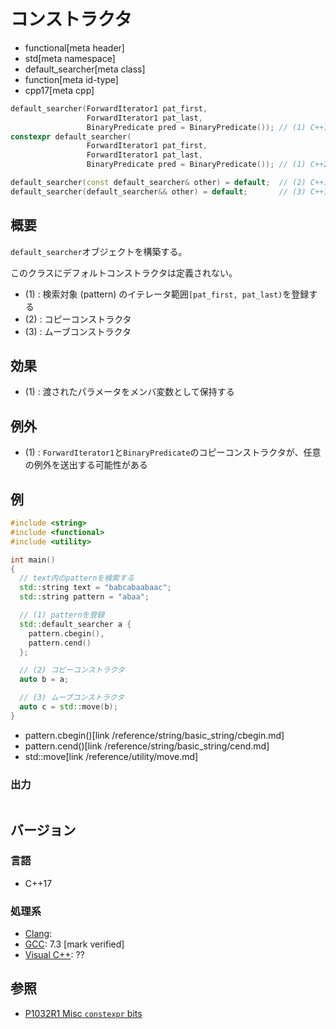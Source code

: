 # コンストラクタ
* functional[meta header]
* std[meta namespace]
* default_searcher[meta class]
* function[meta id-type]
* cpp17[meta cpp]

```cpp
default_searcher(ForwardIterator1 pat_first,
                 ForwardIterator1 pat_last,
                 BinaryPredicate pred = BinaryPredicate()); // (1) C++17
constexpr default_searcher(
                 ForwardIterator1 pat_first,
                 ForwardIterator1 pat_last,
                 BinaryPredicate pred = BinaryPredicate()); // (1) C++20

default_searcher(const default_searcher& other) = default;  // (2) C++17
default_searcher(default_searcher&& other) = default;       // (3) C++17
```

## 概要
`default_searcher`オブジェクトを構築する。

このクラスにデフォルトコンストラクタは定義されない。

- (1) : 検索対象 (pattern) のイテレータ範囲`[pat_first, pat_last)`を登録する
- (2) : コピーコンストラクタ
- (3) : ムーブコンストラクタ


## 効果
- (1) : 渡されたパラメータをメンバ変数として保持する


## 例外
- (1) : `ForwardIterator1`と`BinaryPredicate`のコピーコンストラクタが、任意の例外を送出する可能性がある


## 例
```cpp example
#include <string>
#include <functional>
#include <utility>

int main()
{
  // text内のpatternを検索する
  std::string text = "babcabaabaac";
  std::string pattern = "abaa";

  // (1) patternを登録
  std::default_searcher a {
    pattern.cbegin(),
    pattern.cend()
  };

  // (2) コピーコンストラクタ
  auto b = a;

  // (3) ムーブコンストラクタ
  auto c = std::move(b);
}
```
* pattern.cbegin()[link /reference/string/basic_string/cbegin.md]
* pattern.cend()[link /reference/string/basic_string/cend.md]
* std::move[link /reference/utility/move.md]

### 出力
```
```

## バージョン
### 言語
- C++17

### 処理系
- [Clang](/implementation.md#clang):
- [GCC](/implementation.md#gcc): 7.3 [mark verified]
- [Visual C++](/implementation.md#visual_cpp): ??


## 参照
- [P1032R1 Misc `constexpr` bits](http://www.open-std.org/jtc1/sc22/wg21/docs/papers/2018/p1032r1.html)
